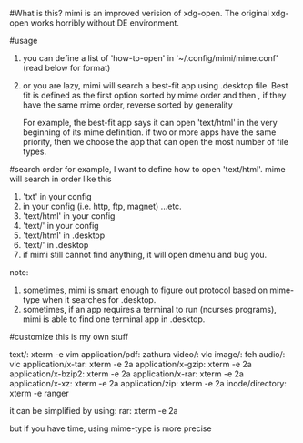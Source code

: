 #What is this?
mimi is an improved verision of xdg-open.
The original xdg-open works horribly without DE environment.

#usage
1. you can define a list of 'how-to-open' in '~/.config/mimi/mime.conf' (read below for format)
2. or you are lazy, mimi will search a best-fit app using .desktop file. Best fit is defined as 
	the first option sorted by mime order and then , if they have the same mime order, reverse sorted by generality
	
	For example, the best-fit app says it can open 'text/html' in the very beginning of its mime definition.
	if two or more apps have the same priority, then we choose the app that can open the most number of file types.
	
#search order
for example, I want to define how to open 'text/html'. mime will search in order like this
1. 'txt' in your config
2. <protocol> in your config (i.e. http, ftp, magnet) ...etc.
3. 'text/html' in your config
4. 'text/' in your config
5. 'text/html' in .desktop
6. 'text/' in .desktop
7. if mimi still cannot find anything, it will open dmenu and bug you.

note:
1. sometimes, mimi is smart enough to figure out protocol based on mime-type when it searches for .desktop.
2. sometimes, if an app requires a terminal to run (ncurses programs), mimi is able to find one terminal app in .desktop.

#customize
this is my own stuff

text/: xterm -e vim
application/pdf: zathura
video/: vlc
image/: feh
audio/: vlc
application/x-tar: xterm -e 2a
application/x-gzip: xterm -e 2a
application/x-bzip2: xterm -e 2a
application/x-rar: xterm -e 2a
application/x-xz: xterm -e 2a
application/zip: xterm -e 2a
inode/directory: xterm -e ranger

it can be simplified by using:
rar: xterm -e 2a

but if you have time, using mime-type is more precise
